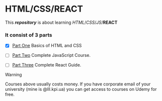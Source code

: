 # HTML/CSS/REACT
This ***repository*** is about learning *HTML*/*CSS*/*JS*/**REACT**

### It consist of 3 parts

- [x] [Part One](https://www.udemy.com/course/design-and-develop-a-killer-website-with-html5-and-css3/) Basics of HTML and CSS

- [ ] [Part Two](https://www.udemy.com/course/the-complete-javascript-course/) Complete JavaScript Course.

- [ ] [Part Three](https://www.udemy.com/course/react-the-complete-guide-incl-redux/) Complete React Guide.


>[!WARNING]
>Courses above usually costs money. If you have corporate email of your university (mine is @lll.kpi.ua) you can get access to courses on Udemy for free.


